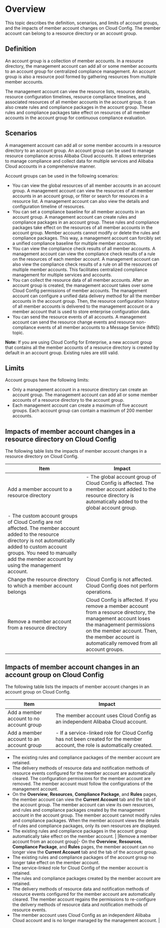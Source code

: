 # Overview

This topic describes the definition, scenarios, and limits of account groups, and the impacts of member account changes on Cloud Config. The member account can belong to a resource directory or an account group.

## Definition

An account group is a collection of member accounts. In a resource directory, the management account can add all or some member accounts to an account group for centralized compliance management. An account group is also a resource pool formed by gathering resources from multiple member accounts.

The management account can view the resource lists, resource details, resource configuration timelines, resource compliance timelines, and associated resources of all member accounts in the account group. It can also create rules and compliance packages in the account group. These rules and compliance packages take effect on resources of all member accounts in the account group for continuous compliance evaluation.

## Scenarios

A management account can add all or some member accounts in a resource directory to an account group. An account group can be used to manage resource compliance across Alibaba Cloud accounts. It allows enterprises to manage compliance and collect data for multiple services and Alibaba Cloud accounts in a comprehensive manner.

Account groups can be used in the following scenarios:

-   You can view the global resources of all member accounts in an account group. A management account can view the resources of all member accounts in an account group, or filter or search for resources in a resource list. A management account can also view the details and configuration timeline of resources.
-   You can set a compliance baseline for all member accounts in an account group. A management account can create rules and compliance packages in an account group. These rules and compliance packages take effect on the resources of all member accounts in the account group. Member accounts cannot modify or delete the rules and compliance packages. This way, a management account can forcibly set a unified compliance baseline for multiple member accounts.
-   You can view the compliance check results of all member accounts. A management account can view the compliance check results of a rule on the resources of each member account. A management account can also view the compliance check results of a rule on all the resources of multiple member accounts. This facilitates centralized compliance management for multiple services and accounts.
-   You can collect the resource data of all member accounts. After an account group is created, the management account takes over some Cloud Config permissions of member accounts. The management account can configure a unified data delivery method for all the member accounts in the account group. Then, the resource configuration history of all member accounts is delivered to the management account or a member account that is used to store enterprise configuration data.
-   You can send the resource events of all accounts. A management account can send the resource change events and resource non-compliance events of all member accounts to a Message Service \(MNS\) topic.

**Note:** If you are using Cloud Config for Enterprise, a new account group that contains all the member accounts of a resource directory is created by default in an account group. Existing rules are still valid.

## Limits

Account groups have the following limits:

-   Only a management account in a resource directory can create an account group. The management account can add all or some member accounts of a resource directory to the account group.
-   Each management account can create a maximum of five account groups. Each account group can contain a maximum of 200 member accounts.

## Impacts of member account changes in a resource directory on Cloud Config

The following table lists the impacts of member account changes in a resource directory on Cloud Config.

|Item|Impact|
|----|------|
|Add a member account to a resource directory|-   The global account group of Cloud Config is affected. The member account added to the resource directory is automatically added to the global account group.
-   The custom account groups of Cloud Config are not affected. The member account added to the resource directory is not automatically added to custom account groups. You need to manually add the member account by using the management account. |
|Change the resource directory to which a member account belongs|Cloud Config is not affected. Cloud Config does not perform operations.|
|Remove a member account from a resource directory|Cloud Config is affected. If you remove a member account from a resource directory, the management account loses the management permissions on the member account. Then, the member account is automatically removed from all account groups.|

## Impacts of member account changes in an account group on Cloud Config

The following table lists the impacts of member account changes in an account group on Cloud Config.

|Item|Impact|
|----|------|
|Add a member account to no account group|The member account uses Cloud Config as an independent Alibaba Cloud account.|
|Add a member account to an account group|-   If a service-linked role for Cloud Config has not been created for the member account, the role is automatically created.
-   The existing rules and compliance packages of the member account are retained.
-   The delivery methods of resource data and notification methods of resource events configured for the member account are automatically cleared. The configuration permissions for the member account are removed. The member account must follow the configurations of the management account.
-   On the **Overview**, **Resources**, **Compliance Package**, and **Rules** pages, the member account can view the **Current Account** tab and the tab of the account group. The member account can view its own resources, and rules and compliance packages created by the management account in the account group. The member account cannot modify rules and compliance packages. When the member account views the details of rules and compliance packages, only its own resources are displayed.
-   The existing rules and compliance packages in the account group automatically take effect on the member account. |
|Remove a member account from an account group|-   On the **Overview**, **Resources**, **Compliance Package**, and **Rules** pages, the member account can no longer view the **Current Account** tab and the tab of the account group.
-   The existing rules and compliance packages of the account group no longer take effect on the member account.
-   The service-linked role for Cloud Config of the member account is retained.
-   The rules and compliance packages created by the member account are retained.
-   The delivery methods of resource data and notification methods of resource events configured for the member account are automatically cleared. The member account regains the permissions to re-configure the delivery methods of resource data and notification methods of resource events.
-   The member account uses Cloud Config as an independent Alibaba Cloud account and is no longer managed by the management account. |

